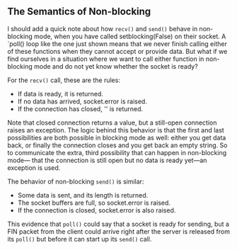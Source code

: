## The Semantics of Non-blocking

I should add a quick note about how `recv()` and `send()` behave in non-blocking mode, when you have
called setblocking(False) on their socket. A `poll() loop like the one just shown means that we never
finish calling either of these functions when they cannot accept or provide data. But what if we find
ourselves in a situation where we want to call either function in non-blocking mode and do not yet know
whether the socket is ready?

For the `recv()` call, these are the rules:
- If data is ready, it is returned.
- If no data has arrived, socket.error is raised.
- If the connection has closed, '' is returned.


Note that closed connection returns a value, but a still-open connection
raises an exception. The logic behind this behavior is that the first and last possibilities are both possible
in blocking mode as well: either you get data back, or finally the connection closes and you get back an
empty string. So to communicate the extra, third possibility that can happen in non-blocking mode—
that the connection is still open but no data is ready yet—an exception is used.

The behavior of non-blocking `send()` is similar:
- Some data is sent, and its length is returned.
- The socket buffers are full, so socket.error is raised.
- If the connection is closed, socket.error is also raised.

This evidence that
`poll()` could say that a socket is ready for sending, but a FIN packet from the client could arrive right
after the server is released from its `poll()` but before it can start up its `send()` call.

